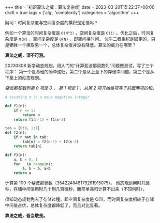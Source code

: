 +++
title = '初识算法之威：算法复杂度'
date = 2023-03-20T15:22:37+08:00
draft = true
tags = ['alg', 'complexity']
categories = 'algorithm'
+++

疑问：时间复杂度与空间复杂度的乘积是定值吗？

<!--more-->

例如一个算法的时间复杂度是 `O(N^2)` ，空间复杂度是 `O(1)` 。优化之后，时间复杂度是 `O(N)` ，空间复杂度是 `O(N)` ，即空间换时间。
似乎二者乘积是固定的，只是牺牲一个换取另一个，总体复杂度并没有降低。算法的威力在哪里？

**算法之威，深不可测。**

20230308 新学动态规划，用入门的“计算斐波那契数列”问题做测试，写了三个程序：
第一个是基础的简单递归，第二个是从上至下的存储中间值，第三个是从下至上的动态规划。

*斐波那契数列第 0 项是 0 ， 第 1 项是 1 ，从第 2 项开始每项等于前面两项的和。*

```python
# assuming n is a none-negative integer

def f1(n):
    if n <= 1:
        return n
    return f1(n-1) + f1(n-2)

tab = {0:0, 1:1}
def f2(n):
    if n not in tab:
        tab[n] = f2(n-1) + f2(n-2)
    return tab[n]

def f3(n):
    a, b = 0, 1
    for _ in range(n):
        a, b = b, a+b
    return a
```

计算第 100 个斐波那契数（354224848179261915075），
动态规划用时几微秒，存储中间值用时几十到几百微秒，而简单递归计算不出来（不知何时）。

须知动态规划免去了存储过程，即空间复杂度是 O(1)，而时间复杂度相较于存储中间值占优，总体复杂度都降低了，而且对比显著。

**算法之威，吾当敬畏。**

